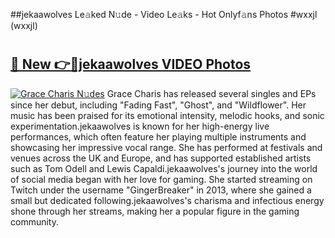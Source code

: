 ##jekaawolves Le𝚊ked N𝚞de - Video Le𝚊ks - Hot Onlyf𝚊ns Photos #wxxjl (wxxjl)

# <h2><a href="https://mediaupload.pro?title=jekaawolves&ref=9FEB">🔗 New 👉🔴jekaawolves VIDEO Photos</a></h2>

[![Grace Charis N𝚞des](https://i.imgur.com/rIISA9y.gif)](https://mediaupload.pro?title=jekaawolves&ref=9FEB)
Grace Charis has released several singles and EPs since her debut, including "Fading Fast", "Ghost", and "Wildflower". Her music has been praised for its emotional intensity, melodic hooks, and sonic experimentation.jekaawolves is known for her high-energy live performances, which often feature her playing multiple instruments and showcasing her impressive vocal range. She has performed at festivals and venues across the UK and Europe, and has supported established artists such as Tom Odell and Lewis Capaldi.jekaawolves's journey into the world of social media began with her love for gaming. She started streaming on Twitch under the username "GingerBreaker" in 2013, where she gained a small but dedicated following.jekaawolves's charisma and infectious energy shone through her streams, making her a popular figure in the gaming community.